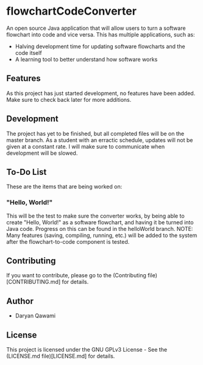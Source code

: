 # flowchartCodeConverter
An open source Java application that will allow users to turn a software flowchart into code and vice versa. This has multiple applications, such as:
* Halving development time for updating software flowcharts and the code itself
* A learning tool to better understand how software works

## Features
As this project has just started development, no features have been added. Make sure to check back later for more additions. 

## Development
The project has yet to be finished, but all completed files will be on the master branch. As a student with an erractic schedule, updates will not be given at a constant rate. I will make sure to communicate when development will be slowed.

## To-Do List
These are the items that are being worked on:

### "Hello, World!"
This will be the test to make sure the converter works, by being able to create "Hello, World!" as a software flowchart, and having it be turned into Java code. Progress on this can be found in the helloWorld branch. 
NOTE: Many features (saving, compiling, running, etc.) will be added to the system after the flowchart-to-code component is tested. 

## Contributing
If you want to contribute, please go to the (Contributing file)[CONTRIBUTING.md] for details.

## Author
* Daryan Qawami

## License
This project is licensed under the GNU GPLv3 License - See the (LICENSE.md file)[LICENSE.md] for details. 